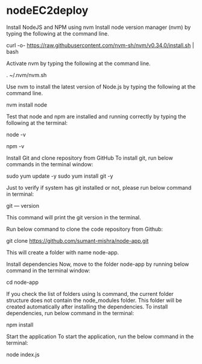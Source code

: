 # nodeEC2deploy
Install NodeJS and NPM using nvm
Install node version manager (nvm) by typing the following at the command line.

curl -o- https://raw.githubusercontent.com/nvm-sh/nvm/v0.34.0/install.sh | bash

Activate nvm by typing the following at the command line.

. ~/.nvm/nvm.sh

Use nvm to install the latest version of Node.js by typing the following at the command line.

nvm install node

Test that node and npm are installed and running correctly by typing the following at the terminal:

node -v

npm -v

Install Git and clone repository from GitHub
To install git, run below commands in the terminal window:

sudo yum update -y
sudo yum install git -y

Just to verify if system has git installed or not, please run below command in terminal:

git — version

This command will print the git version in the terminal.

Run below command to clone the code repository from Github:

git clone https://github.com/sumant-mishra/node-app.git

This will create a folder with name node-app.

Install dependencies
Now, move to the folder node-app by running below command in the terminal window:

cd node-app

If you check the list of folders using ls command, the current folder structure does not contain the node_modules folder. This folder will be created automatically after installing the dependencies. To install dependencies, run below command in the terminal:

npm install

Start the application
To start the application, run the below command in the terminal:

node index.js

